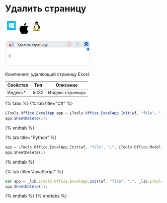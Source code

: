 # Удалить страницу

![](<../../../../.gitbook/assets/image (100) (1) (1) (1) (1) (1) (206).png>)

![](<../../../../.gitbook/assets/image (47).png>)

Компонент, удаляющий страницу Excel.

| Свойство | Тип   | Описание        |
| -------- | ----- | --------------- |
| Индекс\* | Int32 | Индекс страницы |

{% tabs %}
{% tab title="C#" %}
```csharp
LTools.Office.ExcelApp app = LTools.Office.ExcelApp.Init(wf, "file", ";", LTools.Office.Model.InteropTypes.DX);
app.SheetDelete(1);
```
{% endtab %}

{% tab title="Python" %}
```python
app = LTools.Office.ExcelApp.Init(wf, "file", ";", LTools.Office.Model.InteropTypes.DX)
app.SheetDelete(1)
```
{% endtab %}

{% tab title="JavaScript" %}
```javascript
var app = _lib.LTools.Office.ExcelApp.Init(wf, "file", ";", _lib.LTools.Office.Model.InteropTypes.DX);
app.SheetDelete(1);
```
{% endtab %}
{% endtabs %}
